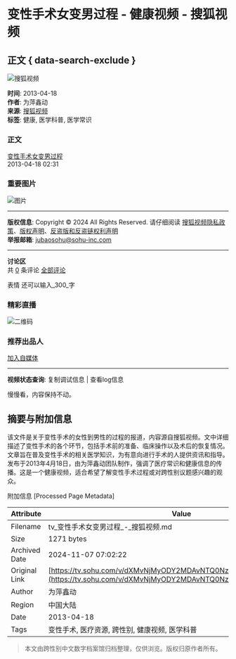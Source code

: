 # 变性手术女变男过程 - 健康视频 - 搜狐视频 

## 正文 { data-search-exclude }


![搜狐视频](//css.tv.itc.cn/channel/header-images/logo-tv-mini.gif)

**时间**: 2013-04-18  
**作者**: 为萍鑫动  
**来源**: [搜狐视频](//tv.sohu.com)  
**标签**: 健康, 医学科普, 医学常识  

### 正文

[变性手术女变男过程](javascript:void(0); "变性手术女变男过程")  
2013-04-18 02:31  

### 重要图片

![图片](http://e3f49eaa46b57.cdn.sohucs.com/c_fit,w_200,h_200/2019/9/10/16/2/MTAwMTE0XzE1NjgxMDI1NjAwMzg=.jpg)

---

**版权信息**: Copyright © 2024 All Rights Reserved. 请仔细阅读 [搜狐视频隐私政策](//tv.sohu.com/upload/privacy/index.html)、[版权声明](https://intro.sohu.com/#/copyright)、[反盗版和反盗链权利声明](//tv.sohu.com/s2016/piracy/index.shtml)  
**举报邮箱**: [jubaosohu@sohu-inc.com](mailto:jubaosohu@sohu-inc.com)   

---

**讨论区**  
共 [0](# "全部评论") 条评论 [全部评论](# "全部评论")  

表情 还可以输入_300_字  

### 精彩直播

![二维码](//photocdn.tv.itc.cn/img/bd_mc_jf_zj.png)  

### 推荐出品人

[加入自媒体](//tv.sohu.com/s/my/user/media/index.html) 

---

**视频状态查询**: 复制调试信息 | 查看log信息

慢慢看，内容保持不动。

## 摘要与附加信息

<!-- tcd_abstract -->
该文件是关于变性手术的女性到男性的过程的报道，内容源自搜狐视频。文中详细描述了变性手术的各个环节，包括手术前的准备、临床操作以及术后的恢复情况。文章旨在普及变性手术的相关医学知识，为有意向进行手术的人提供资讯和指导。发布于2013年4月18日，由为萍鑫动团队制作，强调了医疗常识和健康信息的传播。这是一个健康视频，适合希望了解变性手术过程或对跨性别议题感兴趣的观众。
<!-- tcd_abstract_end -->

附加信息 [Processed Page Metadata]

| Attribute       | Value                                  |
|-----------------|----------------------------------------|
| Filename        | tv_变性手术女变男过程_-_搜狐视频.md                             |
| Size            | 1271 bytes                           |
| Archived Date   | 2024-11-07 07:02:22                             |
| Original Link   | [https://tv.sohu.com/v/dXMvNjMyODY2MDAvNTQ0NzA5OTUuc2h0bWw=.html](https://tv.sohu.com/v/dXMvNjMyODY2MDAvNTQ0NzA5OTUuc2h0bWw=.html)                       |
| Author          | 为萍鑫动                               |
| Region          | 中国大陆                               |
| Date            | 2013-04-18                                 |
| Tags            | 变性手术, 医疗资源, 跨性别, 健康视频, 医学科普                                 |
>
> 本文由跨性别中文数字档案馆归档整理，仅供浏览。版权归原作者所有。
>